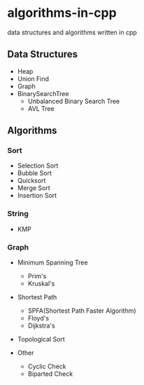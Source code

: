# algorithms-in-cpp

data structures and algorithms written in cpp

## Data Structures

- Heap
- Union Find
- Graph
- BinarySearchTree
    + Unbalanced Binary Search Tree
    + AVL Tree

## Algorithms

### Sort

- Selection Sort
- Bubble Sort
- Quicksort
- Merge Sort
- Insertion Sort

### String

- KMP

### Graph

- Minimum Spanning Tree
    + Prim's
    + Kruskal's

- Shortest Path
    + SPFA(Shortest Path Faster Algorithm)
    + Floyd's
    + Dijkstra's

- Topological Sort

- Other
    + Cyclic Check
    + Biparted Check
